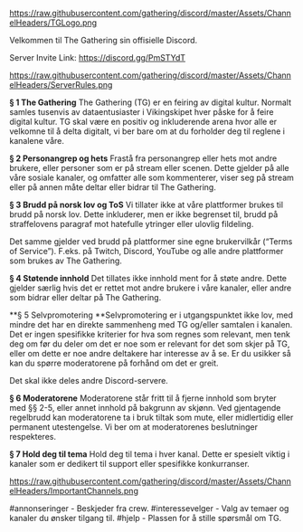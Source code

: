 https://raw.githubusercontent.com/gathering/discord/master/Assets/ChannelHeaders/TGLogo.png

Velkommen til The Gathering sin offisielle Discord.

Server Invite Link: https://discord.gg/PmSTYdT

https://raw.githubusercontent.com/gathering/discord/master/Assets/ChannelHeaders/ServerRules.png

**§ 1 The Gathering**
The Gathering (TG) er en feiring av digital kultur. Normalt samles tusenvis av dataentusiaster i Vikingskipet hver påske for å feire digital kultur. TG skal være en positiv og inkluderende arena hvor alle er velkomne til å delta digitalt, vi ber bare om at du forholder deg til reglene i kanalene våre. 

**§ 2 Personangrep og hets**
Frastå fra personangrep eller hets mot andre brukere, eller personer som er på stream eller scenen. Dette gjelder på alle våre sosiale kanaler, og omfatter alle som kommenterer, viser seg på stream eller på annen måte deltar eller bidrar til The Gathering. 

**§ 3 Brudd på norsk lov og ToS**
Vi tillater ikke at våre plattformer brukes til brudd på norsk lov. Dette inkluderer, men er ikke begrenset til, brudd på straffelovens paragraf mot hatefulle ytringer eller ulovlig fildeling. 

Det samme gjelder ved brudd på plattformer sine egne brukervilkår (“Terms of Service”). F.eks. på Twitch, Discord, YouTube og alle andre plattformer som brukes av The Gathering.

**§ 4 Støtende innhold**
Det tillates ikke innhold ment for å støte andre. Dette gjelder særlig hvis det er rettet mot andre brukere i våre kanaler, eller andre som bidrar eller deltar på The Gathering. 

**§ 5 Selvpromotering
**Selvpromotering er i utgangspunktet ikke lov, med mindre det har en direkte sammenheng med TG og/eller samtalen i kanalen. Det er ingen spesifikke kriterier for hva som regnes som relevant, men tenk deg om før du deler om det er noe som er relevant for det som skjer på TG, eller om dette er noe andre deltakere har interesse av å se. Er du usikker så kan du spørre moderatorene på forhånd om det er greit. 

Det skal ikke deles andre Discord-servere. 

**§ 6 Moderatorene**
Moderatorene står fritt til å fjerne innhold som bryter med §§ 2-5, eller annet innhold på bakgrunn av skjønn. Ved gjentagende regelbrudd kan moderatorene ta i bruk tiltak som mute, eller midlertidig eller permanent utestengelse. Vi ber om at moderatorenes beslutninger respekteres. 

**§ 7 Hold deg til tema**
Hold deg til tema i hver kanal. Dette er spesielt viktig i kanaler som er dedikert til support eller spesifikke konkurranser.

https://raw.githubusercontent.com/gathering/discord/master/Assets/ChannelHeaders/ImportantChannels.png

#annonseringer - Beskjeder fra crew.
#interessevelger - Valg av temaer og kanaler du ønsker tilgang til.
#hjelp - Plassen for å stille spørsmål om TG.